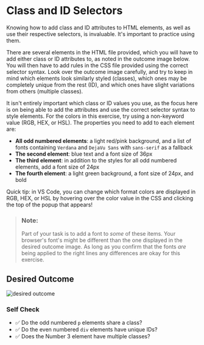 # Class and ID Selectors
Knowing how to add class and ID attributes to HTML elements, as well as use their respective selectors, is invaluable. It's important to practice using them.

There are several elements in the HTML file provided, which you will have to add either class or ID attributes to, as noted in the outcome image below. You will then have to add rules in the CSS file provided using the correct selector syntax. Look over the outcome image carefully, and try to keep in mind which elements look similarly styled (classes), which ones may be completely unique from the rest (ID), and which ones have slight variations from others (multiple classes).

It isn't entirely important which class or ID values you use, as the focus here is on being able to add the attributes and use the correct selector syntax to style elements. For the colors in this exercise, try using a non-keyword value (RGB, HEX, or HSL). The properties you need to add to each element are:

* **All odd numbered elements**: a light red/pink background, and a list of fonts containing `Verdana` and `DejaVu Sans` with `sans-serif` as a fallback
* **The second element**: blue text and a font size of 36px
* **The third element**: in addition to the styles for all odd numbered elements, add a font size of 24px
* **The fourth element**: a light green background, a font size of 24px, and bold

Quick tip: in VS Code, you can change which format colors are displayed in RGB, HEX, or HSL by hovering over the color value in the CSS and clicking the top of the popup that appears!

> ### Note:
> Part of your task is to add a font to _some_ of these items. Your browser's font's might be different than the one displayed in the desired outcome image. As long as you confirm that the fonts _are_ being applied to the right lines any differences are okay for this exercise.

## Desired Outcome
![desired outcome](./desired-outcome.png)


### Self Check
- ✅ Do the odd numbered `p` elements share a class?
- ✅ Do the even numbered `div` elements have unique IDs?
- ✅ Does the Number 3 element have multiple classes?
